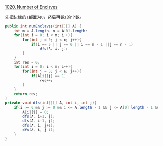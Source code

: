 [1020. Number of Enclaves](https://leetcode.com/problems/number-of-enclaves/)

先把边缘的`1`都置为`0`，然后再数`1`的个数。

```java
public int numEnclaves(int[][] A) {
    int m = A.length, n = A[0].length;
    for(int i = 0; i < m; i++){
        for(int j = 0; j < n; j++){
            if(i == 0 || j == 0 || i == m - 1 ||j == n - 1)
                dfs(A, i, j);
        }
    }
    int res = 0;
    for(int i = 0; i < m; i++){
        for(int j = 0; j < n; j++){
            if(A[i][j] == 1)
                res++;
        }
    }
    return res;
}
private void dfs(int[][] A, int i, int j){
    if(i >= 0 && j >= 0 && i <= A.length - 1 && j <= A[0].length - 1 && A[i][j] == 1){
        A[i][j] = 0;
        dfs(A, i+1, j);
        dfs(A, i-1, j);
        dfs(A, i, j+1);
        dfs(A, i, j-1);
    }
}
```

